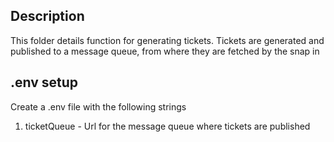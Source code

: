## Description

This folder details function for generating tickets. Tickets are generated and published to a message queue,
from where they are fetched by the snap in

## .env setup

Create a .env file with the following strings
 1. ticketQueue - Url for the message queue where tickets are published